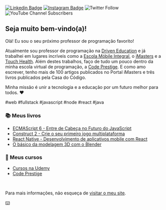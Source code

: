 [![Linkedin Badge](https://img.shields.io/badge/-LinkedIn-blue?style=flat&logo=Linkedin&logoColor=white&link=https://www.linkedin.com/in/diegopinho/)](https://www.linkedin.com/in/diegopinho/)
[![Instagram Badge](https://img.shields.io/badge/-Instagram-C13584?style=flat&labelColor=C13584&logo=instagram&logoColor=white&link=https://www.instagram.com/diegomartinsdepinho/)](https://www.instagram.com/diegomartinsdepinho/)
![Twitter Follow](https://img.shields.io/twitter/follow/DiegoPinho?style=social)
![YouTube Channel Subscribers](https://img.shields.io/youtube/channel/subscribers/UC-7TVZ9yNWzWA4iRW5umbjw?style=social)


## Seja muito bem-vindo(a)!

Olá! Eu sou o seu próximo professor de programação favorito!

Atualmente sou professor de programação na [Driven Education](https://www.driven.com.br/) e já trabalhei em lugares incríveis como a [Escola Móbile Integral](http://www.escolamobile.com.br/), o [iMasters](https://imasters.com.br/) e a [Touch Health](https://touchhealth.com.br/). Além destes trabalhos, faço de tudo um pouco dentro da minha escola virtual de programação, a [Code Prestige](https://www.codeprestige.com.br/). E como amo escrever, tenho mais de 100 artigos publicados no Portal iMasters e três livros publicados pela Casa do Código.

Minha missão é unir a tecnologia e a educação por um futuro melhor para todos. ❤️

#web #fullstack #javascript #node #react #java

### 📚 Meus livros
- [ECMAScript 6 - Entre de Cabeça no Futuro do JavaScript](https://www.entendendoes6.com.br/)
- [Construct 2 - Crie o seu primeiro jogo multiplataforma](https://www.casadocodigo.com.br/products/livro-construct2)
- [React Native - Desenvolvimento de aplicativos mobile com React](https://livroreactnative.com.br/)
- [O básico da modelagem 3D com o Blender](https://www.lojaviena.com.br/editoraviena/produtos-detalhes/0FOOQLPJ/Blender.html)

### 🧠 Meus cursos
- [Cursos na Udemy](https://www.udemy.com/user/diegomartinsdepinho/)
- [Code Prestige](https://www.codeprestige.com.br/)

<br />

Para mais informações, não esqueça de [visitar o meu site](https://diegopinho.com.br).

⌨️
